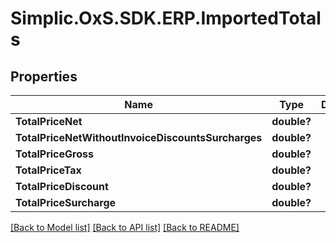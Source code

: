 # Simplic.OxS.SDK.ERP.ImportedTotals

## Properties

Name | Type | Description | Notes
------------ | ------------- | ------------- | -------------
**TotalPriceNet** | **double?** |  | [optional] 
**TotalPriceNetWithoutInvoiceDiscountsSurcharges** | **double?** |  | [optional] 
**TotalPriceGross** | **double?** |  | [optional] 
**TotalPriceTax** | **double?** |  | [optional] 
**TotalPriceDiscount** | **double?** |  | [optional] 
**TotalPriceSurcharge** | **double?** |  | [optional] 

[[Back to Model list]](../README.md#documentation-for-models) [[Back to API list]](../README.md#documentation-for-api-endpoints) [[Back to README]](../README.md)

